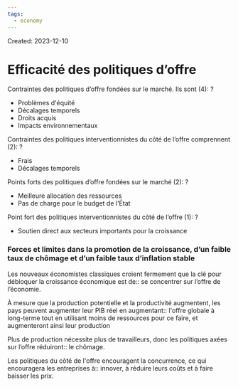 ```yaml
---
tags:
  - economy
---
```

Created: 2023-12-10

# Efficacité des politiques d’offre

Contraintes des politiques d’offre fondées sur le marché. Ils sont (4):
?
- Problèmes d'équité
- Décalages temporels
- Droits acquis
- Impacts environnementaux
<!--SR:!2024-01-21,4,153-->

Contraintes des politiques interventionnistes du côté de l’offre comprennent (2):
?
- Frais
- Décalages temporels
<!--SR:!2024-02-13,26,193-->

Points forts des politiques d’offre fondées sur le marché (2):
?
- Meilleure allocation des ressources
- Pas de charge pour le budget de l'État
<!--SR:!2024-01-21,9,150-->

Point fort des politiques interventionnistes du côté de l’offre (1):
?
- Soutien direct aux secteurs importants pour la croissance
<!--SR:!2024-02-04,18,190-->

### Forces et limites dans la promotion de la croissance, d’un faible taux de chômage et d’un faible taux d’inflation stable

Les nouveaux économistes classiques croient fermement que la clé pour débloquer la croissance économique est de:: se concentrer sur l’offre de l’économie.
<!--SR:!2024-01-28,22,213-->

À mesure que la production potentielle et la productivité augmentent, les pays peuvent augmenter leur PIB réel en augmentant:: l'offre globale à long-terme tout en utilisant moins de ressources pour ce faire, et augmenteront ainsi leur production
<!--SR:!2024-02-02,19,166-->

Plus de production nécessite plus de travailleurs, donc les politiques axées sur l’offre réduiront:: le chômage.
<!--SR:!2024-01-31,25,233-->

Les politiques du côté de l'offre encouragent la concurrence, ce qui encouragera les entreprises à:: innover, à réduire leurs coûts et à faire baisser les prix.
<!--SR:!2024-02-21,42,250-->